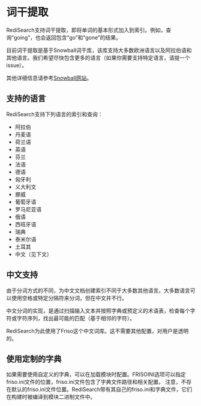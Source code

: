 # 词干提取

RediSearch支持词干提取，即将单词的基本形式加入到索引。例如，查询“going”，也会返回包含“go”和“gone”的结果。

目前词干提取是基于Snowball词干库，该库支持大多数欧洲语言以及阿拉伯语和其他语言。我们希望尽快包含更多的语言（如果你需要支持特定语言，请提一个issue）。

其他详细信息请参考[Snowball网站](http://snowballstem.org/)。

## 支持的语言

RediSearch支持下列语言的索引和查询：

- 阿拉伯
- 丹麦语
- 荷兰语
- 英语
- 芬兰
- 法语
- 德语
- 匈牙利
- 义大利文
- 挪威
- 葡萄牙语
- 罗马尼亚语
- 俄语
- 西班牙语
- 瑞典
- 泰米尔语
- 土耳其
- 中文（见下文）

## 中文支持

由于分词方式的不同，为中文文档创建索引不同于大多数其他语言。大多数语言可以使用空格或特定分隔符来分词，但在中文并不行。

中文分词的实现，是通过扫描输入文本并按照字典或预定义的术语表，检查每个字符或字符序列，找出最可能的匹配（基于相邻的字符）。

RediSearch为此使用了Friso这个中文词库。这不需要其他配置，对用户是透明的。

## 使用定制的字典

如果需要使用自定义的字典，可以在加载模块时配置。FRISOINI选项可以指定friso.ini文件的位置，friso.ini文件包含了字典文件路径和相关配置。
注意，不存在默认的friso.ini文件位置。RediSearch带有其自己的friso.ini和字典文件，它们在构建时被编译到模块二进制文件中。
